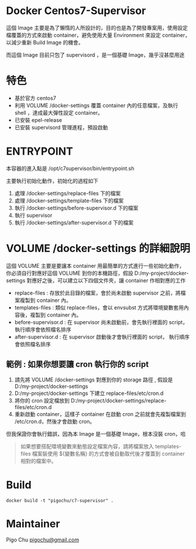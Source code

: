 Docker Centos7-Supervisor
=========================

這個 Image 主要是為了懶惰的人所設計的，目的也是為了開發專案用，使用設定檔覆蓋的方式來啟動 container，避免使用大量 Environment 來設定 container，以減少重新 Build Image 的機會。

而這個 Image 目前只包了 supervisord ，是一個基礎 Image，幾乎沒甚麼用途



# 特色 #

* 基於官方 centos7
* 利用 VOLUME /docker-settings 覆蓋 container 內的任意檔案，及執行 shell ，達成最大彈性設定 container。
* 已安裝 epel-release
* 已安裝 supervisord 管理進程，預設啟動


# ENTRYPOINT #

本容器的進入點是 /opt/c7supervisor/bin/entrypoint.sh

主要執行初始化動作，初始化的過程如下
1. 處理 /docker-settings/replace-files 下的檔案
2. 處理 /docker-settings/template-files 下的檔案
3. 執行 /docker-settings/before-supervisor.d 下的檔案
4. 執行 supervisor
5. 執行 /docker-settings/after-supervisor.d 下的檔案



# VOLUME /docker-settings 的詳細說明 #

這個 VOLUME 主要是要讓本 container 用最簡單的方式進行一些初始化動作，
你必須自行對應好這個 VOLUME 到你的本機路徑，假設 D:/my-project/docker-settings
對應好之後，可以建立以下四個文件夾，讓 container 作相對應的工作

* replace-files : 存放於此目錄的檔案，會於尚未啟動 supervisor 之前，將檔案複製到 container 內。
* templates-files :  類似 replace-files，會以 envsubst 方式將環境變數套用內容後，複製到 container 內。
* before-supervisor.d : 在 supervisor 尚未啟動前，會先執行裡面的 script，執行順序會依照檔名排序
* after-supervisor.d : 在 supervisor 啟動後才會執行裡面的 script，
  執行順序會依照檔名排序


## 範例 : 如果你想要讓 cron 執行你的 script ##

1. 請先將 VOLUME /docker-settings 對應到你的 storage 路徑 , 假設是 D:/my-project/docker-settings
2. D:/my-project/docker-settings 下建立 replace-files/etc/cron.d
3. 將你的 cron 設定檔放到 D:/my-project/docker-settings/replace-files/etc/cron.d
4. 重新啟動 container，這樣子 container 在啟動 cron 之前就會先複製檔案到 /etc/cron.d，然後才會啟動 cron。

但我保證你會執行錯誤，因為本 Image 是一個基礎 Image，根本沒裝 cron，哈   

> 如果想要搭配環境變數來動態設定檔案內容，請將檔案放入 templates-files
> 檔案裝使用 ${變數名稱} 的方式會被自動取代後才覆蓋到 container 相對的檔案中。


# Build #

~~~
docker build -t "pigochu/c7-supervisor" .
~~~

# Maintainer #

Pigo Chu <pigochu@gmail.com>







